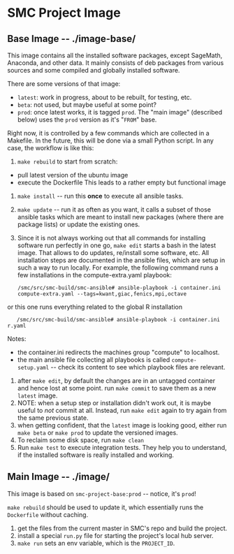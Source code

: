 # SMC Project Image

## Base Image -- ./image-base/

This image contains all the installed software packages, except SageMath, Anaconda, and other data. It mainly consists of deb packages from various sources and some compiled and globally installed software.

There are some versions of that image:

* `latest`: work in progress, about to be rebuilt, for testing, etc.
* `beta`: not used, but maybe useful at some point?
* `prod`: once latest works, it is tagged `prod`. The "main image" (described below) uses the `prod` version as it's "`FROM`" base.

Right now, it is controlled by a few commands which are collected in a Makefile. In the future, this will be done via a small Python script. In any case, the workflow is like this:

1. `make rebuild` to start from scratch:
  * pull latest version of the ubuntu image
  * execute the Dockerfile
This leads to a rather empty but functional image
1. `make install` -- run this **once** to execute all ansible tasks.
1. `make update` -- run it as often as you want, it calls a subset of those ansible tasks which are meant to install new packages (where there are package lists) or update the existing ones.
1. Since it is not always working out that all commands for installing software run perfectly in one go, `make edit` starts a bash in the latest image. That allows to do updates, re/install some software, etc. All installation steps are documented in the ansible files, which are setup in such a way to run locally. For example, the following command runs a few installations in the compute-extra.yaml playbook:

       /smc/src/smc-build/smc-ansible# ansible-playbook -i container.ini compute-extra.yaml --tags=kwant,giac,fenics,mpi,octave

  or this one runs everything related to the global R installation

       /smc/src/smc-build/smc-ansible# ansible-playbook -i container.ini r.yaml

  Notes:
  * the container.ini redirects the machines group "compute" to localhost.
  * the main ansible file collecting all playbooks is called `compute-setup.yaml` -- check its content to see which playbook files are relevant.
1. after `make edit`, by default the changes are in an untagged container and hence lost at some point. run `make commit` to save them as a new `latest` image.
  1. NOTE: when a setup step or installation didn't work out, it is maybe useful to *not* commit at all. Instead, run `make edit` again to try again from the same previous state.
1. when getting confident, that the `latest` image is looking good, either run `make beta` or `make prod` to update the versioned images.
1. To reclaim some disk space, run `make clean`
1. Run `make test` to execute integration tests. They help you to understand,  if the installed software is really installed and working.

## Main Image -- ./image/

This image is based on `smc-project-base:prod` -- notice, it's `prod`!

`make rebuild` should be used to update it, which essentially runs the `Dockerfile` without caching.

1. get the files from the current master in SMC's repo and build the project.
2. install a special `run.py` file for starting the project's local hub server.
3. `make run` sets an env variable, which is the `PROJECT_ID`.


